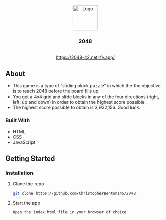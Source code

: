 <!-- PROJECT LOGO -->
<div align="center">
  <img src="/assets/images/favicon-guthub.ico" alt="Logo" width="80" height="80">
  <h3 align="center">2048</h3>
  <p align="center">
    <br />
    <a href="https://2048-42.netlify.app/">https://2048-42.netlify.app/</a>
  </p>
</div>

<!-- ABOUT -->
## About
* This game is a type of “sliding block puzzle” in which the the objective is to reach 2048 before the board fills up.
* You get a 4x4 grid and slide blocks in any of the four directions (right, left, up and down) in order to obtain the highest score possible.
* The highest score possible to obtain is 3,932,156. Good luck.

### Built With
* HTML
* CSS
* JavaScript

<!-- GETTING STARTED -->
## Getting Started

### Installation
1. Clone the repo
   ```sh
   git clone https://github.com/ChristopherBenton145/2048
   ```
2. Start the app
   ```
   Open the index.html file in your browser of choice
   ```
